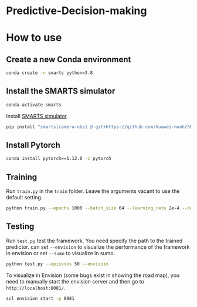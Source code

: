 # Predictive-Decision-making

# How to use
## Create a new Conda environment
```bash
conda create -n smarts python=3.8
```

## Install the SMARTS simulator
```bash
conda activate smarts
```

Install [SMARTS simulator](https://github.com/huawei-noah/SMARTS).
```bash
pip install "smarts[camera-obs] @ git+https://github.com/huawei-noah/SMARTS.git@comp-1"
```

## Install Pytorch
```bash
conda install pytorch==1.12.0 -c pytorch
```

## Training
Run `train.py` in the `train` folder. Leave the arguments vacant to use the default setting.
```bash
python train.py --epochs 1000 --batch_size 64 --learning_rate 2e-4 --device cuda
```

## Testing
Run `test.py` test the framework. You need specify the path to the trained predictor. can set `--envision` to visualize the performance of the framework in envision or set `--sumo` to visualize in sumo.
```bash
python test.py --episodes 50 --envisoin
```
To visualize in Envision (some bugs exist in showing the road map), you need to manually start the envision server and then go to `http://localhost:8081/`.
```bash
scl envision start -p 8081
```

